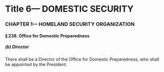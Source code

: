
# Title 6— DOMESTIC SECURITY
### CHAPTER 1— HOMELAND SECURITY ORGANIZATION
#### § 238. Office for Domestic Preparedness
##### (b) Director

There shall be a Director of the Office for Domestic Preparedness, who shall be appointed by the President.
